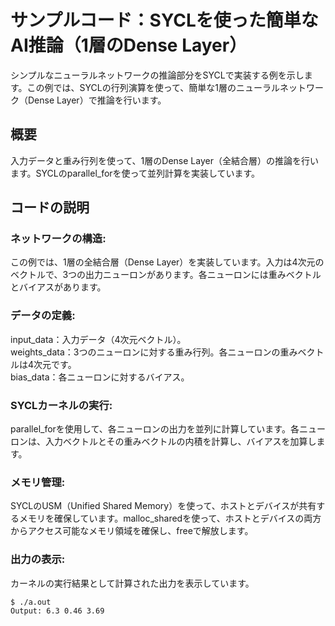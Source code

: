 # サンプルコード：SYCLを使った簡単なAI推論（1層のDense Layer）
シンプルなニューラルネットワークの推論部分をSYCLで実装する例を示します。この例では、SYCLの行列演算を使って、簡単な1層のニューラルネットワーク（Dense Layer）で推論を行います。

## 概要
入力データと重み行列を使って、1層のDense Layer（全結合層）の推論を行います。SYCLのparallel_forを使って並列計算を実装しています。

## コードの説明
### ネットワークの構造: 
この例では、1層の全結合層（Dense Layer）を実装しています。入力は4次元のベクトルで、3つの出力ニューロンがあります。各ニューロンには重みベクトルとバイアスがあります。    
### データの定義:   
input_data：入力データ（4次元ベクトル）。   
weights_data：3つのニューロンに対する重み行列。各ニューロンの重みベクトルは4次元です。  
bias_data：各ニューロンに対するバイアス。   
### SYCLカーネルの実行: 
parallel_forを使用して、各ニューロンの出力を並列に計算しています。各ニューロンは、入力ベクトルとその重みベクトルの内積を計算し、バイアスを加算します。      
### メモリ管理: 
SYCLのUSM（Unified Shared Memory）を使って、ホストとデバイスが共有するメモリを確保しています。malloc_sharedを使って、ホストとデバイスの両方からアクセス可能なメモリ領域を確保し、freeで解放します。 
### 出力の表示: 
カーネルの実行結果として計算された出力を表示しています。
```
$ ./a.out 
Output: 6.3 0.46 3.69
```